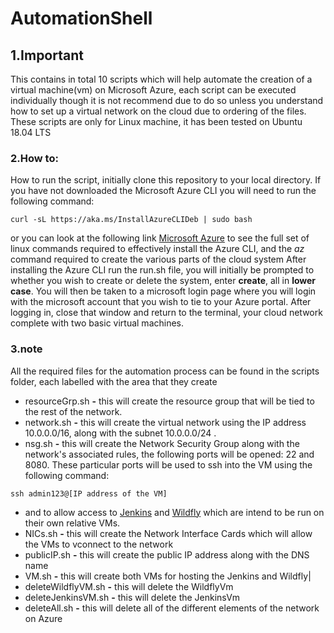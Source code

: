 # AutomationShell

## 1.Important
This contains in total 10 scripts which will help automate the creation of a virtual machine(vm) on Microsoft Azure, each script can be executed individually though it is not recommend due to do so unless you understand how to set up a virtual network on the cloud due to ordering of the files. These scripts are only for Linux machine, it has been tested on Ubuntu 18.04 LTS

### 2.How to:
How to run the script, initially clone this repository to your local directory. If you have not downloaded the Microsoft Azure CLI you will need to run the following command:
```shell
curl -sL https://aka.ms/InstallAzureCLIDeb | sudo bash
```
or you can look at the following link [Microsoft Azure](https://docs.microsoft.com/en-us/cli/azure/install-azure-cli-apt?view=azure-cli-latest "https://docs.microsoft.com/en-us/cli/azure") to see the full set of linux commands required to effectively install the Azure CLI, and the _az_ command required to create the various parts of the cloud system
After installing the Azure CLI run the run.sh file, you will initially be prompted to whether you wish to create or delete the system, enter **create**, all in __lower case__. You will then be taken to a microsoft login page where you will login with the microsoft account that you wish to tie to your Azure portal. After logging in, close that window and return to the terminal, your cloud network complete with two basic virtual machines.

### 3.note
All the required files for the automation process can be found in the scripts folder, each labelled with the area that they create
* resourceGrp.sh **-** this will create the resource group that will be tied to the rest of the network.
* network.sh **-** this will create the virtual network using the IP address 10.0.0.0/16, along with the subnet 10.0.0.0/24 .
* nsg.sh **-** this will create the Network Security Group along with the network's associated rules, the following ports will be opened: 22 and 8080. These particular ports will be used to ssh into the VM using the following command:
```shell
ssh admin123@[IP address of the VM]
```
* and to allow access to [Jenkins](https://github.com/AChar95/JenkinsScript "automated Jenkins script") and [Wildfly](https://github.com/AChar95/WildflyScript "automated Jenkins script") which are intend to be run on their own relative VMs.
* NICs.sh **-** this will create the Network Interface Cards which will allow the VMs to vconnect to the network
* publicIP.sh **-** this will create the public IP address along with the DNS name
* VM.sh **-** this will create both VMs for hosting the Jenkins and Wildfly|
* deleteWildflyVM.sh **-** this will delete the WildflyVm
* deleteJenkinsVM.sh **-** this will delete the JenkinsVm
* deleteAll.sh **-** this will delete all of the different elements of the network on Azure

